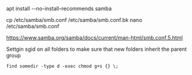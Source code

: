 apt install --no-install-recommends samba

cp /etc/samba/smb.conf /etc/samba/smb.conf.bk
nano /etc/samba/smb.conf

https://www.samba.org/samba/docs/current/man-html/smb.conf.5.html

Settgin sgid on all folders to make sure that new folders inherit the parent group

    find somedir -type d -exec chmod g+s {} \;